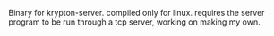 Binary for krypton-server.
compiled only for linux.
requires the server program to be run through a tcp server, working on making my own.

